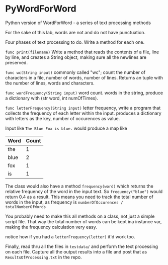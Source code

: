 # PyWordForWord

Python version of WordForWord - a series of text processing methods

For the sake of this lab, words are not and do not have punctuation.

Four phases of text processing to do. Write a method for each one.

`func print(filename)`
Write a method that reads the contents of a file, line by line, and creates a String object,
making sure all the newlines are preserved.

`func wc(String input)`
commonly called "wc"; count the number of characters in a file, number of words, number of lines.
Returns an tuple with the number of lines, words and characters.

`func wordFrequency(String input)`
word count. words in the string, produce a dictionary with (str word, int numOfTimes).

`func letterFrequency(String input)`
letter frequency, write a program that collects the frequency of each letter within the input. produces a dictionary with letters as the key, number of occurences as value.

Input like `The Blue Fox is blue.` would produce a map like

| Word | Count |
|------|-------|
| the  | 1     |
| blue | 2     |
| fox  | 1     |
| is   | 1     |

The class would also have a method `frequency(word)` which returns the relative frequency of the word in the input text.
So `frequency("blue")` would return 0.4 as a result.
This means you need to track the total number of words in the input, 
as frequency is `numberOfOccurences / totalNumberOfWords`

You probably need to make this all methods on a class, not just a simple
script file. That way the total number of words can be kept ina instance var, making
the frequency calculation very easy.

notice how if you had a `letterFrequency(letter)` it'd work too.

Finally, read thru all the files in `testdata/` and perform the text processing on
each file. Capture all the output results into a file and post that as `ResultsOfProcessing.txt` in the repo.

